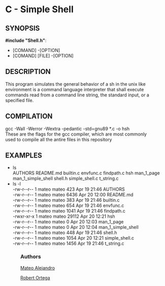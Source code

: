  <h1 class="gap">C - Simple Shell</h1>
<h2>SYNOPSIS</h2>
<p><strong>#include "Shell.h"</strong>:</p>
<ul>
<li>[COMAND] -[OPTION]</li>
<li>[COMAND] [FILE] -[OPTION]</li>
</ul>
<h2>DESCRIPTION</h2>
<p>    This program simulates the general behavior of a sh in the unix
       like environment is a command language interpreter that shall
       execute commands read from a command line string, the standard
       input, or a specified file.</p>
<h2> COMPILATION </h2>
<p> gcc -Wall -Werror -Wextra -pedantic -std=gnu89 *.c -o hsh <br>
    These are the flags for the gcc compiler, which are most commonly<br>
    used to compile all the antire files in this repository</p>
<h2>EXAMPLES</h2>
<ul>
 <li> ls <br>
   AUTHORS  README.md  builtin.c  envfunc.c  findpath.c  hsh  man_1_page  man_1_simple_shell  shell.h  simple_shell.c  t_string.c </li>
 <li> ls -l <br>
        -rw-r--r-- 1 mateo mateo   423 Apr 19 21:46 AUTHORS <br>
       -rw-r--r-- 1 mateo mateo  6436 Apr 20 12:00 README.md<br>
       -rw-r--r-- 1 mateo mateo   383 Apr 19 21:46 builtin.c<br>
       -rw-r--r-- 1 mateo mateo   654 Apr 19 21:46 envfunc.c<br>
       -rw-r--r-- 1 mateo mateo  1041 Apr 19 21:46 findpath.c<br>
       -rwxr-xr-x 1 mateo mateo 29112 Apr 20 12:21 hsh<br>
       -rw-r--r-- 1 mateo mateo     0 Apr 20 12:03 man_1_page<br>
       -rw-r--r-- 1 mateo mateo     0 Apr 20 12:04 man_1_simple_shell<br>
       -rw-r--r-- 1 mateo mateo   448 Apr 19 21:46 shell.h<br>
       -rw-r--r-- 1 mateo mateo  1054 Apr 20 12:21 simple_shell.c<br>
      -rw-r--r-- 1 mateo mateo  1456 Apr 19 21:46 t_string.c </li>
<ul>
<h3>Authors</h3>
<p><a title="Mateo Alejandro" href="https://github.com/MateoAlejandro0331">Mateo Alejandro</a></p>
<p><a title="Robert Ortega" href="https://github.com/Robert-octavo/simple_shell">Robert Ortega</a></p>
<p>&nbsp;</p>
